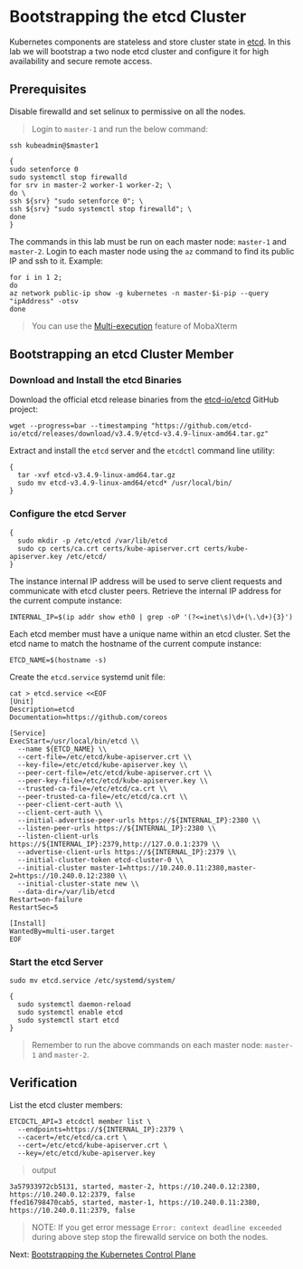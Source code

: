 # Bootstrapping the etcd Cluster

Kubernetes components are stateless and store cluster state in [etcd](https://github.com/etcd-io/etcd). In this lab we will bootstrap a two node etcd cluster and configure it for high availability and secure remote access.

## Prerequisites

Disable firewalld and set selinux to permissive on all the nodes.

> Login to ```master-1``` and run the below command:

```shell
ssh kubeadmin@$master1

{
sudo setenforce 0
sudo systemctl stop firewalld
for srv in master-2 worker-1 worker-2; \
do \
ssh ${srv} "sudo setenforce 0"; \
ssh ${srv} "sudo systemctl stop firewalld"; \
done
}
```

The commands in this lab must be run on each master node: `master-1` and `master-2`. Login to each master node using the `az` command to find its public IP and ssh to it. Example:

```shell
for i in 1 2;
do
az network public-ip show -g kubernetes -n master-$i-pip --query "ipAddress" -otsv
done
```
> You can use the [Multi-execution](https://mobaxterm.mobatek.net/features.html) feature of MobaXterm

## Bootstrapping an etcd Cluster Member

### Download and Install the etcd Binaries

Download the official etcd release binaries from the [etcd-io/etcd](https://github.com/etcd-io/etcd) GitHub project:

```shell
wget --progress=bar --timestamping "https://github.com/etcd-io/etcd/releases/download/v3.4.9/etcd-v3.4.9-linux-amd64.tar.gz"
```

Extract and install the `etcd` server and the `etcdctl` command line utility:

```shell
{
  tar -xvf etcd-v3.4.9-linux-amd64.tar.gz
  sudo mv etcd-v3.4.9-linux-amd64/etcd* /usr/local/bin/
}
```

### Configure the etcd Server

```shell
{
  sudo mkdir -p /etc/etcd /var/lib/etcd
  sudo cp certs/ca.crt certs/kube-apiserver.crt certs/kube-apiserver.key /etc/etcd/
}
```

The instance internal IP address will be used to serve client requests and communicate with etcd cluster peers. Retrieve the internal IP address for the current compute instance:

```shell
INTERNAL_IP=$(ip addr show eth0 | grep -oP '(?<=inet\s)\d+(\.\d+){3}')
```

Each etcd member must have a unique name within an etcd cluster. Set the etcd name to match the hostname of the current compute instance:

```shell
ETCD_NAME=$(hostname -s)
```

Create the `etcd.service` systemd unit file:

```shell
cat > etcd.service <<EOF
[Unit]
Description=etcd
Documentation=https://github.com/coreos

[Service]
ExecStart=/usr/local/bin/etcd \\
  --name ${ETCD_NAME} \\
  --cert-file=/etc/etcd/kube-apiserver.crt \\
  --key-file=/etc/etcd/kube-apiserver.key \\
  --peer-cert-file=/etc/etcd/kube-apiserver.crt \\
  --peer-key-file=/etc/etcd/kube-apiserver.key \\
  --trusted-ca-file=/etc/etcd/ca.crt \\
  --peer-trusted-ca-file=/etc/etcd/ca.crt \\
  --peer-client-cert-auth \\
  --client-cert-auth \\
  --initial-advertise-peer-urls https://${INTERNAL_IP}:2380 \\
  --listen-peer-urls https://${INTERNAL_IP}:2380 \\
  --listen-client-urls https://${INTERNAL_IP}:2379,http://127.0.0.1:2379 \\
  --advertise-client-urls https://${INTERNAL_IP}:2379 \\
  --initial-cluster-token etcd-cluster-0 \\
  --initial-cluster master-1=https://10.240.0.11:2380,master-2=https://10.240.0.12:2380 \\
  --initial-cluster-state new \\
  --data-dir=/var/lib/etcd
Restart=on-failure
RestartSec=5

[Install]
WantedBy=multi-user.target
EOF
```

### Start the etcd Server

```shell
sudo mv etcd.service /etc/systemd/system/
```

```shell
{
  sudo systemctl daemon-reload
  sudo systemctl enable etcd
  sudo systemctl start etcd
}
```

> Remember to run the above commands on each master node: `master-1` and `master-2`.

## Verification

List the etcd cluster members:

```shell
ETCDCTL_API=3 etcdctl member list \
  --endpoints=https://${INTERNAL_IP}:2379 \
  --cacert=/etc/etcd/ca.crt \
  --cert=/etc/etcd/kube-apiserver.crt \
  --key=/etc/etcd/kube-apiserver.key
```

> output

```shell
3a57933972cb5131, started, master-2, https://10.240.0.12:2380, https://10.240.0.12:2379, false
ffed16798470cab5, started, master-1, https://10.240.0.11:2380, https://10.240.0.11:2379, false
```
> NOTE: If you get error message ```Error: context deadline exceeded``` during above step stop the firewalld service on both the nodes.

Next: [Bootstrapping the Kubernetes Control Plane](08-bootstrapping-kubernetes-controllers.md)
